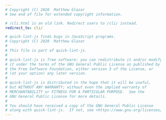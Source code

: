 ```yaml
---
# Copyright (C) 2020  Matthew Glazar
# See end of file for extended copyright information.

# /cli.html is an old link. Redirect users to /cli/ instead.
redirect_to: cli/

# quick-lint-js finds bugs in JavaScript programs.
# Copyright (C) 2020  Matthew Glazar
#
# This file is part of quick-lint-js.
#
# quick-lint-js is free software: you can redistribute it and/or modify
# it under the terms of the GNU General Public License as published by
# the Free Software Foundation, either version 3 of the License, or
# (at your option) any later version.
#
# quick-lint-js is distributed in the hope that it will be useful,
# but WITHOUT ANY WARRANTY; without even the implied warranty of
# MERCHANTABILITY or FITNESS FOR A PARTICULAR PURPOSE.  See the
# GNU General Public License for more details.
#
# You should have received a copy of the GNU General Public License
# along with quick-lint-js.  If not, see <https://www.gnu.org/licenses/>.
---
```

